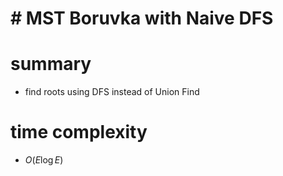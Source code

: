 # # MST Boruvka with Naive DFS


# summary 
- find roots using DFS instead of Union Find


# time complexity
- $O(E\log{E})$
